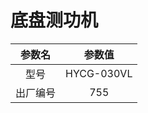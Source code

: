 # 底盘测功机
| 参数名   | 参数值     |
| :--------: | :----------: |
| 型号     | HYCG-030VL |
| 出厂编号 |      755      |
